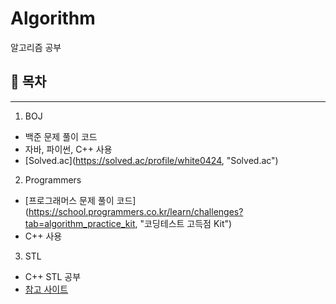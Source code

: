 # Algorithm
알고리즘 공부

## :page_with_curl: 목차
---
1. BOJ
- 백준 문제 풀이 코드
- 자바, 파이썬, C++ 사용
- [Solved.ac](<https://solved.ac/profile/white0424>, "Solved.ac")

2. Programmers
- [프로그래머스 문제 풀이 코드](<https://school.programmers.co.kr/learn/challenges?tab=algorithm_practice_kit>, "코딩테스트 고득점 Kit")
- C++ 사용

3. STL
- C++ STL 공부
- [참고 사이트]("https://modoocode.com/category/C++", "모두의 코드")
